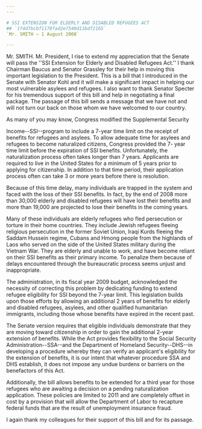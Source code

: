 ```yaml
---
---

# SSI EXTENSION FOR ELDERLY AND DISABLED REFUGEES ACT
## `1f4d7bcbf1178fad2e7540d11bdf2165`
`Mr. SMITH — 1 August 2008`

---
```



Mr. SMITH. Mr. President, I rise to extend my appreciation that the 
Senate will pass the ''SSI Extension for Elderly and Disabled Refugees 
Act.'' I thank Chairman Baucus and Senator Grassley for their help in 
moving this important legislation to the President. This is a bill that 
I introduced in the Senate with Senator Kohl and it will make a 
significant impact in helping our most vulnerable asylees and refugees. 
I also want to thank Senator Specter for his tremendous support of this 
bill and help in negotiating a final package. The passage of this bill 
sends a message that we have not and will not turn our back on those 
whom we have welcomed to our country.

As many of you may know, Congress modified the Supplemental Security


Income--SSI--program to include a 7-year time limit on the receipt of 
benefits for refugees and asylees. To allow adequate time for asylees 
and refugees to become naturalized citizens, Congress provided the 7-
year time limit before the expiration of SSI benefits. Unfortunately, 
the naturalization process often takes longer than 7 years. Applicants 
are required to live in the United States for a minimum of 5 years 
prior to applying for citizenship. In addition to that time period, 
their application process often can take 3 or more years before there 
is resolution.

Because of this time delay, many individuals are trapped in the 
system and faced with the loss of their SSI benefits. In fact, by the 
end of 2008 more than 30,000 elderly and disabled refugees will have 
lost their benefits and more than 19,000 are projected to lose their 
benefits in the coming years.

Many of these individuals are elderly refugees who fled persecution 
or torture in their home countries. They include Jewish refugees 
fleeing religious persecution in the former Soviet Union, Iraqi Kurds 
fleeing the Saddam Hussein regime, Cubans and Hmong people from the 
highlands of Laos who served on the side of the United States military 
during the Vietnam War. They are elderly and unable to work, and have 
become reliant on their SSI benefits as their primary income. To 
penalize them because of delays encountered through the bureaucratic 
process seems unjust and inappropriate.

The administration, in its fiscal year 2009 budget, acknowledged the 
necessity of correcting this problem by dedicating funding to extend 
refugee eligibility for SSI beyond the 7-year limit. This legislation 
builds upon those efforts by allowing an additional 2 years of benefits 
for elderly and disabled refugees, asylees, and other qualified 
humanitarian immigrants, including those whose benefits have expired in 
the recent past.

The Senate version requires that eligible individuals demonstrate 
that they are moving toward citizenship in order to gain the additional 
2-year extension of benefits. While the Act provides flexibility to the 
Social Security Administration--SSA--and the Department of Homeland 
Security--DHS--in developing a procedure whereby they can verify an 
applicant's eligibility for the extension of benefits, it is our intent 
that whatever procedure SSA and DHS establish, it does not impose any 
undue burdens or barriers on the benefactors of this Act.

Additionally, the bill allows benefits to be extended for a third 
year for those refugees who are awaiting a decision on a pending 
naturalization application. These policies are limited to 2011 and are 
completely offset in cost by a provision that will allow the Department 
of Labor to recapture federal funds that are the result of unemployment 
insurance fraud.

I again thank my colleagues for their support of this bill and for 
its passage.